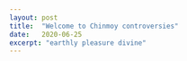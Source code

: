 ```yaml
---
layout: post
title:  "Welcome to Chinmoy controversies"
date:   2020-06-25
excerpt: "earthly pleasure divine"
---
```

